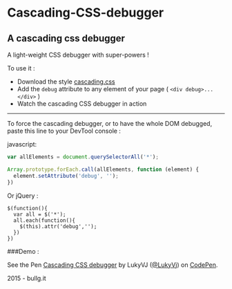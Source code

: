 # Cascading-CSS-debugger
A cascading css debugger
----
A light-weight CSS debugger with super-powers ! 

To use it : 
- Download the style [cascading.css](https://raw.githubusercontent.com/bullgit/Cascading-CSS-debugger/master/cascading.css)
- Add the `debug` attribute to any element of your page ( `<div debug>...</div>` )
- Watch the cascading CSS debugger in action

----
To force the cascading debugger, or to have the whole DOM debugged, paste this line to your DevTool console :

javascript: 
```javascript
var allElements = document.querySelectorAll('*');

Array.prototype.forEach.call(allElements, function (element) {
  element.setAttribute('debug', '');
})

```
Or jQuery :
```
$(function(){
  var all = $('*');
  all.each(function(){
    $(this).attr('debug','');
  })
})
```

###Demo : 
<p data-height="268" data-theme-id="294" data-slug-hash="XJgOEV" data-default-tab="result" data-user="LukyVj" class='codepen'>See the Pen <a href='http://codepen.io/LukyVj/pen/XJgOEV/'>Cascading CSS debugger</a> by LukyVJ (<a href='http://codepen.io/LukyVj'>@LukyVj</a>) on <a href='http://codepen.io'>CodePen</a>.</p>
<script async src="//assets.codepen.io/assets/embed/ei.js"></script>

2015 - bullg.it

